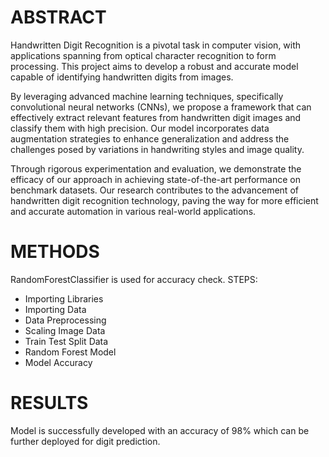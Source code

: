 #  ABSTRACT

Handwritten Digit Recognition is a pivotal task in computer vision, with applications spanning from optical character recognition to form processing. 
This project aims to develop a robust and accurate model capable of identifying handwritten digits from images.

By leveraging advanced machine learning techniques, specifically convolutional neural networks (CNNs), 
we propose a framework that can effectively extract relevant features from handwritten digit images and classify them with high precision. 
Our model incorporates data augmentation strategies to enhance generalization and address the challenges posed by variations in handwriting styles and image quality.

Through rigorous experimentation and evaluation, we demonstrate the efficacy of our approach in achieving state-of-the-art performance on benchmark datasets. 
Our research contributes to the advancement of handwritten digit recognition technology, paving the way for more efficient and accurate automation in various real-world applications.

# METHODS

RandomForestClassifier is used for accuracy check.
 STEPS:   
 - Importing Libraries
 - Importing Data
 - Data Preprocessing
 - Scaling Image Data
 - Train Test Split Data
 - Random Forest Model
 - Model Accuracy
 
# RESULTS

Model is successfully developed with an accuracy of 98% which can be further deployed for digit prediction.
